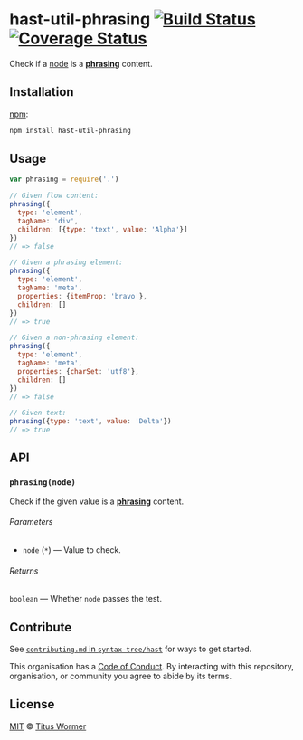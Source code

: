 # hast-util-phrasing [![Build Status][travis-badge]][travis] [![Coverage Status][codecov-badge]][codecov]

Check if a [node][] is a [**phrasing**][spec] content.

## Installation

[npm][]:

```bash
npm install hast-util-phrasing
```

## Usage

```javascript
var phrasing = require('.')

// Given flow content:
phrasing({
  type: 'element',
  tagName: 'div',
  children: [{type: 'text', value: 'Alpha'}]
})
// => false

// Given a phrasing element:
phrasing({
  type: 'element',
  tagName: 'meta',
  properties: {itemProp: 'bravo'},
  children: []
})
// => true

// Given a non-phrasing element:
phrasing({
  type: 'element',
  tagName: 'meta',
  properties: {charSet: 'utf8'},
  children: []
})
// => false

// Given text:
phrasing({type: 'text', value: 'Delta'})
// => true
```

## API

### `phrasing(node)`

Check if the given value is a [**phrasing**][spec] content.

###### Parameters

*   `node` (`*`) — Value to check.

###### Returns

`boolean` — Whether `node` passes the test.

## Contribute

See [`contributing.md` in `syntax-tree/hast`][contributing] for ways to get
started.

This organisation has a [Code of Conduct][coc].  By interacting with this
repository, organisation, or community you agree to abide by its terms.

## License

[MIT][license] © [Titus Wormer][author]

<!-- Definitions -->

[travis-badge]: https://img.shields.io/travis/syntax-tree/hast-util-phrasing.svg

[travis]: https://travis-ci.org/syntax-tree/hast-util-phrasing

[codecov-badge]: https://img.shields.io/codecov/c/github/syntax-tree/hast-util-phrasing.svg

[codecov]: https://codecov.io/github/syntax-tree/hast-util-phrasing

[npm]: https://docs.npmjs.com/cli/install

[license]: license

[author]: https://wooorm.com

[node]: https://github.com/syntax-tree/hast

[spec]: https://html.spec.whatwg.org/#phrasing-content-2

[contributing]: https://github.com/syntax-tree/hast/blob/master/contributing.md

[coc]: https://github.com/syntax-tree/hast/blob/master/code-of-conduct.md
